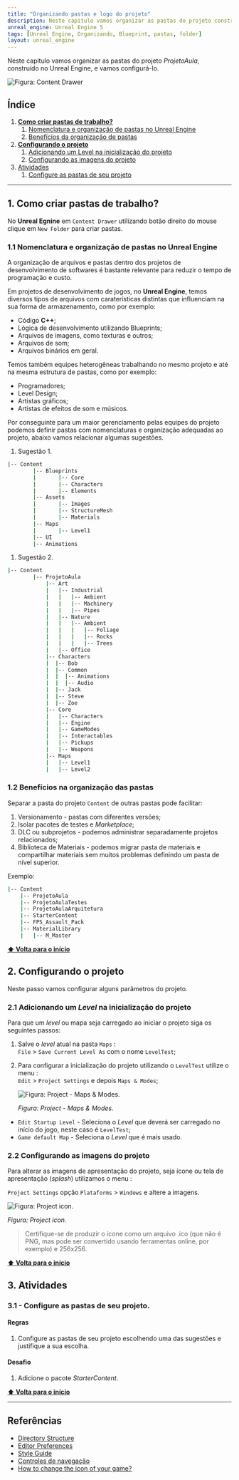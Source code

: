 ```yaml
---
title: "Organizando pastas e logo do projeto"
description: Neste capitulo vamos organizar as pastas do projeto construído no Unreal Engine, e vamos configurá-lo
unreal_engine: Unreal Engine 5
tags: [Unreal Engine, Organizando, Blueprint, pastas, folder]
layout: unreal_engine
---
```


Neste capitulo vamos organizar as pastas do projeto *ProjetoAula*, construído no Unreal Engine, e vamos configurá-lo.

![Figura: Content Drawer](imagens/projeto/unreal_engine_content_drawer.jpg "Figura: Content Drawer")			

## Índice
1. **[Como criar pastas de trabalho?](#1)**
    1. [Nomenclatura e organização de pastas no Unreal Engine](#1.1)
    1. [Benefícios da organização de pastas](#1.2)    
1. **[Configurando o projeto](#2)**    
    1. [Adicionando um Level na inicialização do projeto](#2.1)
    1. [Configurando as imagens do projeto](#2.2)
1. [Atividades](#3)
    1. [Configure as pastas de seu projeto](#3.1)

***

<a name="1"></a>
## 1. Como criar pastas de trabalho?
No **Unreal Egnine** em `Content Drawer` utilizando botão direito do mouse clique em `New Folder` para criar pastas.

<a name="1.1"></a>
### 1.1 Nomenclatura e organização de pastas no Unreal Engine
A organização de arquivos e pastas dentro dos projetos de desenvolvimento de softwares é bastante relevante para reduzir o tempo de programação e custo.

Em projetos de desenvolvimento de jogos, no **Unreal Engine**, temos diversos tipos de arquivos com caraterísticas distintas que influenciam na sua forma de armazenamento, como por exemplo:
- Código **C++**;
- Lógica de desenvolvimento utilizando Blueprints;
- Arquivos de imagens, como texturas e outros;
- Arquivos de som;
- Arquivos binários em geral.  

Temos também equipes heterogêneas trabalhando no mesmo projeto e até na mesma estrutura de pastas, como por exemplo:
- Programadores;
- Level Design;
- Artistas gráficos;
- Artistas de efeitos de som e músicos.

Por conseguinte para um maior gerenciamento pelas equipes do projeto  podemos definir pastas com nomenclaturas e organização adequadas ao projeto, abaixo vamos relacionar algumas sugestões.

1. Sugestão 1.
```bash
|-- Content
		|-- Blueprints
		|		|-- Core
		|		|-- Characters
		|		|-- Elements
		|-- Assets
		|		|-- Images
		|		|-- StructureMesh
		|		|-- Materials
		|-- Maps
		|		|-- Level1
		|-- UI
		|-- Animations
```

1. Sugestão 2.
```bash
|-- Content
		|-- ProjetoAula
			|-- Art
			|	|-- Industrial
			|	|	|-- Ambient
			|	|	|-- Machinery
			|	|	|-- Pipes
			|	|-- Nature
			|	|	|-- Ambient
			|	|	|	|-- Foliage
			|	|	|	|-- Rocks
			|	|	|	|-- Trees
			|	|-- Office
			|-- Characters
			|  |-- Bob
			|  |-- Common
			|  |  |-- Animations
			|  |  |-- Audio
			|  |-- Jack
			|  |-- Steve
			|  |-- Zoe						
			|-- Core
			|	|-- Characters
			|	|-- Engine
			|	|-- GameModes
			|	|-- Interactables
			|	|-- Pickups
			|	|-- Weapons
			|-- Maps
			|	|-- Level1
			|	|-- Level2
```

<a name="1.2"></a>
### 1.2 Benefícios na organização das pastas
Separar a pasta do projeto `Content` de outras pastas pode facilitar:
1. Versionamento - pastas com diferentes versões;
1. Isolar pacotes de testes e *Marketplace*;
1. DLC ou subprojetos - podemos administrar separadamente projetos relacionados;
1. Biblioteca de Materiais - podemos migrar pasta de materiais e compartilhar materiais sem muitos problemas definindo um pasta de nível superior.

  Exemplo:
```bash
|-- Content
	|-- ProjetoAula
	|-- ProjetoAulaTestes
	|-- ProjetoAulaArquitetura
	|-- StarterContent
	|-- FPS_Assault_Pack
	|-- MaterialLibrary
	|	|-- M_Master
```		

**[⬆ Volta para o início](#índice)**

<a name="2"></a>
## 2. Configurando o projeto
Neste passo vamos configurar alguns parâmetros do projeto.

<a name="2.1"></a>
### 2.1 Adicionando um *Level* na inicialização do projeto
Para que um *level* ou mapa seja carregado ao iniciar o projeto siga os seguintes passos:  

1. Salve o *level* atual na pasta `Maps` :       
    `File` > `Save Current Level As` com o nome `LevelTest`;
1. Para configurar a inicialização do projeto utilizando o `LevelTest` utilize o menu :     
    `Edit` > `Project Settings` e depois `Maps & Modes`;   

	![Figura: Project - Maps & Modes.](imagens/projeto/unreal_engine_maps_modes.jpg "Figura: Project - Maps & Modes.")			

	*Figura: Project - Maps & Modes.*

- `Edit Startup Level` - Seleciona o *Level* que deverá ser carregado no início do jogo, neste caso é `LevelTest`;
- `Game default Map` - Seleciona o *Level* que é mais usado.

<a name="2.2"></a>
### 2.2 Configurando as imagens  do projeto
Para alterar as imagens de apresentação do projeto, seja ícone ou tela de apresentação (*splash*) utilizamos o menu :

`Project Settings` opção `Plataforms` > `Windows` e altere a imagens.

![Figura: Project icon.](imagens/projeto/unreal_engine_project_icon.jpg "Figura: Project icon.")		

*Figura: Project icon.*

> Certifique-se de produzir o ícone como um arquivo .ico (que não é PNG, mas pode ser convertido usando ferramentas online, por exemplo) e 256x256.

**[⬆ Volta para o início](#índice)**


<a name="3"></a>
## 3. Atividades
<a name="3.1"></a>
### 3.1 - Configure as pastas de seu projeto.
#### Regras
1. Configure as pastas de seu projeto escolhendo uma das sugestões e justifique a sua escolha.

#### Desafio      
1. Adicione o pacote *StarterContent*.

**[⬆ Volta para o início](#índice)**

***
## Referências
- [Directory Structure](https://docs.unrealengine.com/en-US/Engine/Basics/DirectoryStructure/index.html)  
- [Editor Preferences](https://docs.unrealengine.com/en-US/Engine/UI/index.html)  
- [Style Guide](https://github.com/Allar/ue4-style-guide/blob/master/README.md)  
- [Controles de navegação](https://docs.unrealengine.com/en-US/Engine/UI/LevelEditor/Viewports/ViewportControls/index.html)
- [How to change the icon of your game?](https://answers.unrealengine.com/questions/397901/how-to-change-the-icon-of-your-game.html)
